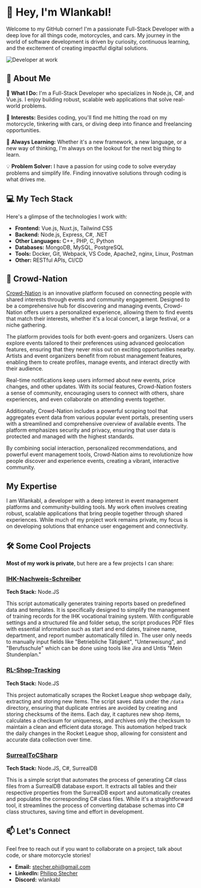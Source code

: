 # 👋 Hey, I'm Wlankabl!

Welcome to my GitHub corner! I'm a passionate Full-Stack Developer with a deep love for all things code, motorcycles, and cars. My journey in the world of software development is driven by curiosity, continuous learning, and the excitement of creating impactful digital solutions.

![Developer at work](https://media.giphy.com/media/qgQUggAC3Pfv687qPC/giphy.gif)

## 🚀 About Me

🔭 **What I Do:** I'm a Full-Stack Developer who specializes in Node.js, C#, and Vue.js. I enjoy building robust, scalable web applications that solve real-world problems.

🎯 **Interests:** Besides coding, you'll find me hitting the road on my motorcycle, tinkering with cars, or diving deep into finance and freelancing opportunities.

🌱 **Always Learning:** Whether it's a new framework, a new language, or a new way of thinking, I'm always on the lookout for the next big thing to learn.

💡 **Problem Solver:** I have a passion for using code to solve everyday problems and simplify life. Finding innovative solutions through coding is what drives me.

## 💻 My Tech Stack

Here's a glimpse of the technologies I work with:

- **Frontend:** Vue.js, Nuxt.js, Tailwind CSS
- **Backend:** Node.js, Express, C#, .NET
- **Other Languages:** C++, PHP, C, Python
- **Databases:** MongoDB, MySQL, PostgreSQL
- **Tools:** Docker, Git, Webpack, VS Code, Apache2, nginx, Linux, Postman
- **Other:** RESTful APIs, CI/CD

## 🎉 Crowd-Nation

[Crowd-Nation](https://crowd-nation.com) is an innovative platform focused on connecting people with shared interests through events and community engagement. Designed to be a comprehensive hub for discovering and managing events, Crowd-Nation offers users a personalized experience, allowing them to find events that match their interests, whether it's a local concert, a large festival, or a niche gathering.

The platform provides tools for both event-goers and organizers. Users can explore events tailored to their preferences using advanced geolocation features, ensuring that they never miss out on exciting opportunities nearby. Artists and event organizers benefit from robust management features, enabling them to create profiles, manage events, and interact directly with their audience.

Real-time notifications keep users informed about new events, price changes, and other updates. With its social features, Crowd-Nation fosters a sense of community, encouraging users to connect with others, share experiences, and even collaborate on attending events together.

Additionally, Crowd-Nation includes a powerful scraping tool that aggregates event data from various popular event portals, presenting users with a streamlined and comprehensive overview of available events. The platform emphasizes security and privacy, ensuring that user data is protected and managed with the highest standards.

By combining social interaction, personalized recommendations, and powerful event management tools, Crowd-Nation aims to revolutionize how people discover and experience events, creating a vibrant, interactive community.

## My Expertise

I am Wlankabl, a developer with a deep interest in event management platforms and community-building tools. My work often involves creating robust, scalable applications that bring people together through shared experiences. While much of my project work remains private, my focus is on developing solutions that enhance user engagement and connectivity.

## 🛠️ Some Cool Projects

**Most of my work is private**, but here are a few projects I can share:

### [IHK-Nachweis-Schreiber](https://github.com/WlanKabL/IHK-Nachweis-Schreiber)
**Tech Stack:** Node.JS

This script automatically generates training reports based on predefined data and templates. 
It is specifically designed to simplify the management of training records for the IHK vocational training system. 
With configurable settings and a structured file and folder setup, the script produces PDF files with essential information such as start and end dates, trainee name, department, and report number automatically filled in. 
The user only needs to manually input fields like "Betriebliche Tätigkeit", "Unterweisung", and "Berufsschule" which can be done using tools like Jira and Untis "Mein Stundenplan."

### [RL-Shop-Tracking](https://github.com/WlanKabL/RL-Shop-Tracking)
**Tech Stack:** Node.JS

This project automatically scrapes the Rocket League shop webpage daily, extracting and storing new items. 
The script saves data under the `/data` directory, ensuring that duplicate entries are avoided by creating and storing checksums of the items. 
Each day, it captures new shop items, calculates a checksum for uniqueness, and archives only the checksum to maintain a clean and efficient data storage. 
This automation helped track the daily changes in the Rocket League shop, allowing for consistent and accurate data collection over time.

### [SurrealToCSharp](https://github.com/WlanKabL/SurrealToCSharp)
**Tech Stack:** Node.JS, C#, SurrealDB

This is a simple script that automates the process of generating C# class files from a SurrealDB database export. 
It extracts all tables and their respective properties from the SurrealDB export and automatically creates and populates the corresponding C# class files. 
While it's a straightforward tool, it streamlines the process of converting database schemas into C# class structures, saving time and effort in development.

<!--
## 🌟 Contributions

I believe in the power of open source and community collaboration. Here are some notable contributions:

- [Open Source Project 1](https://github.com/opensourceproject1) - Brief description of your contribution.
- [Open Source Project 2](https://github.com/opensourceproject2) - Brief description of your contribution.
-->

## 📫 Let's Connect

Feel free to reach out if you want to collaborate on a project, talk about code, or share motorcycle stories!

- **Email:** [stecher.phi@gmail.com](mailto:stecher.phi@gmail.com)
- **LinkedIn:** [Philipp Stecher](https://www.linkedin.com/in/philipp-stecher-aab167258/)
- **Discord:** wlankabl
